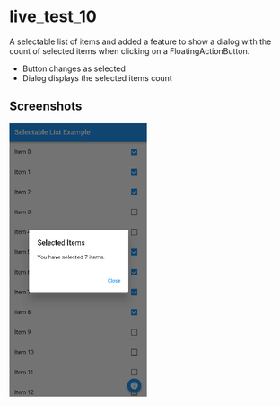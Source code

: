 # live_test_10

A selectable list of items and added a feature to show a dialog with the count of selected items when clicking on a FloatingActionButton.

- Button changes as selected
- Dialog displays the selected items count

## Screenshots

![Screenshot of the application](images/ss1.png)
